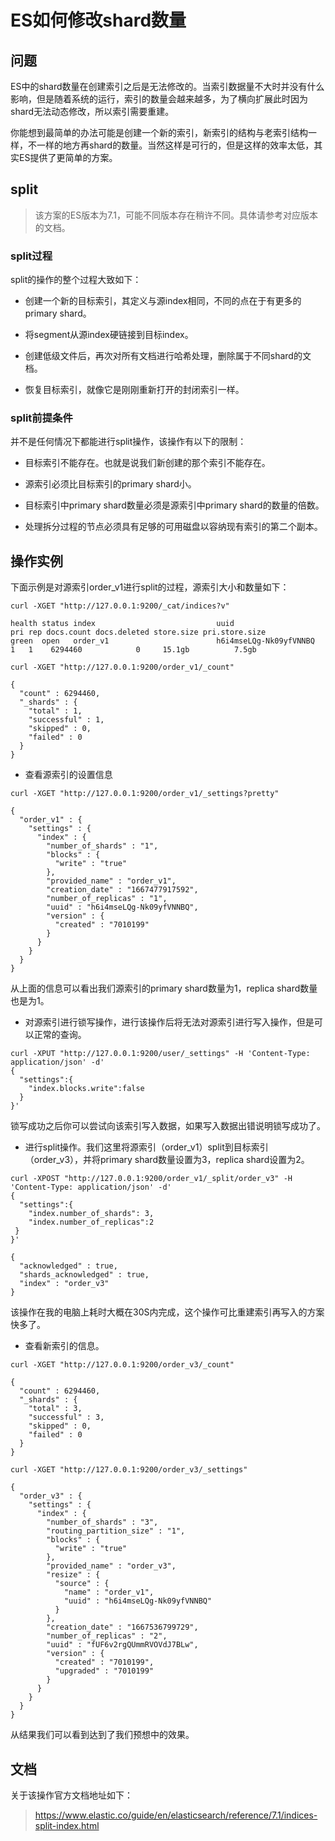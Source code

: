 # ES如何修改shard数量

## 问题

ES中的shard数量在创建索引之后是无法修改的。当索引数据量不大时并没有什么影响，但是随着系统的运行，索引的数量会越来越多，为了横向扩展此时因为shard无法动态修改，所以索引需要重建。

你能想到最简单的办法可能是创建一个新的索引，新索引的结构与老索引结构一样，不一样的地方再shard的数量。当然这样是可行的，但是这样的效率太低，其实ES提供了更简单的方案。

## split

> 该方案的ES版本为7.1，可能不同版本存在稍许不同。具体请参考对应版本的文档。

### split过程

split的操作的整个过程大致如下：

- 创建一个新的目标索引，其定义与源index相同，不同的点在于有更多的primary shard。

- 将segment从源index硬链接到目标index。

- 创建低级文件后，再次对所有文档进行哈希处理，删除属于不同shard的文档。

- 恢复目标索引，就像它是刚刚重新打开的封闭索引一样。

### split前提条件

并不是任何情况下都能进行split操作，该操作有以下的限制：

- 目标索引不能存在。也就是说我们新创建的那个索引不能存在。

- 源索引必须比目标索引的primary shard小。

- 目标索引中primary shard数量必须是源索引中primary shard的数量的倍数。

- 处理拆分过程的节点必须具有足够的可用磁盘以容纳现有索引的第二个副本。

## 操作实例

下面示例是对源索引order_v1进行split的过程，源索引大小和数量如下：

```http
curl -XGET "http://127.0.0.1:9200/_cat/indices?v"

health status index                           uuid                   pri rep docs.count docs.deleted store.size pri.store.size
green  open   order_v1                        h6i4mseLQg-Nk09yfVNNBQ   1   1    6294460            0     15.1gb          7.5gb

curl -XGET "http://127.0.0.1:9200/order_v1/_count"

{
  "count" : 6294460,
  "_shards" : {
    "total" : 1,
    "successful" : 1,
    "skipped" : 0,
    "failed" : 0
  }
}
```

- 查看源索引的设置信息

```http
curl -XGET "http://127.0.0.1:9200/order_v1/_settings?pretty"

{
  "order_v1" : {
    "settings" : {
      "index" : {
        "number_of_shards" : "1",
        "blocks" : {
          "write" : "true"
        },
        "provided_name" : "order_v1",
        "creation_date" : "1667477917592",
        "number_of_replicas" : "1",
        "uuid" : "h6i4mseLQg-Nk09yfVNNBQ",
        "version" : {
          "created" : "7010199"
        }
      }
    }
  }
}
```

从上面的信息可以看出我们源索引的primary shard数量为1，replica shard数量也是为1。

- 对源索引进行锁写操作，进行该操作后将无法对源索引进行写入操作，但是可以正常的查询。

```http
curl -XPUT "http://127.0.0.1:9200/user/_settings" -H 'Content-Type: application/json' -d'
{
  "settings":{
    "index.blocks.write":false
  }
}'
```

锁写成功之后你可以尝试向该索引写入数据，如果写入数据出错说明锁写成功了。

- 进行split操作。我们这里将源索引（order_v1）split到目标索引（order_v3），并将primary shard数量设置为3，replica shard设置为2。

```http
curl -XPOST "http://127.0.0.1:9200/order_v1/_split/order_v3" -H 'Content-Type: application/json' -d'
{
  "settings":{
    "index.number_of_shards": 3,
    "index.number_of_replicas":2 
 }
}'

{
  "acknowledged" : true,
  "shards_acknowledged" : true,
  "index" : "order_v3"
}
```

该操作在我的电脑上耗时大概在30S内完成，这个操作可比重建索引再写入的方案快多了。

- 查看新索引的信息。

```http
curl -XGET "http://127.0.0.1:9200/order_v3/_count"

{
  "count" : 6294460,
  "_shards" : {
    "total" : 3,
    "successful" : 3,
    "skipped" : 0,
    "failed" : 0
  }
}

curl -XGET "http://127.0.0.1:9200/order_v3/_settings" 

{
  "order_v3" : {
    "settings" : {
      "index" : {
        "number_of_shards" : "3",
        "routing_partition_size" : "1",
        "blocks" : {
          "write" : "true"
        },
        "provided_name" : "order_v3",
        "resize" : {
          "source" : {
            "name" : "order_v1",
            "uuid" : "h6i4mseLQg-Nk09yfVNNBQ"
          }
        },
        "creation_date" : "1667536799729",
        "number_of_replicas" : "2",
        "uuid" : "fUF6v2rgQUmmRVOVdJ7BLw",
        "version" : {
          "created" : "7010199",
          "upgraded" : "7010199"
        }
      }
    }
  }
}
```

从结果我们可以看到达到了我们预想中的效果。

## 文档

关于该操作官方文档地址如下：

> https://www.elastic.co/guide/en/elasticsearch/reference/7.1/indices-split-index.html
